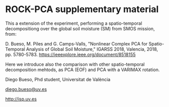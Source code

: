 # ROCK-PCA supplementary material

This a extension of the experiment, performing a spatio-temporal decompositiong over the global soil moisture (SM) from SMOS mission, from:

D. Bueso, M. Piles and G. Camps-Valls, "Nonlinear Complex PCA for Spatio-Temporal Analysis of Global Soil Moisture," IGARSS 2018, Valencia, 2018, pp. 5780-5783. https://ieeexplore.ieee.org/document/8518155

Here we introduce also the comparison with other spatio-temporal decomposition mehtods, as PCA (EOF)
and PCA with a VARIMAX rotation.

Diego Bueso, Phd student, Universitat de València

diego.bueso@uv.es

http://isp.uv.es
